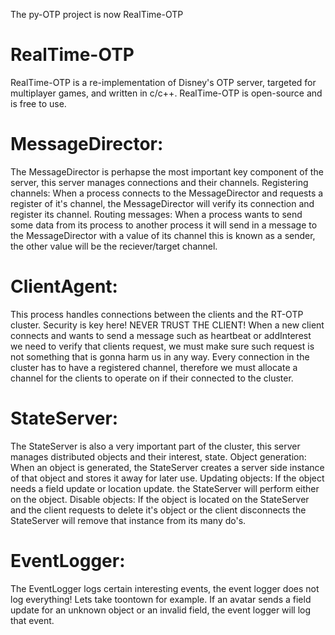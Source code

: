 The py-OTP project is now RealTime-OTP

# RealTime-OTP
RealTime-OTP is a re-implementation of Disney's OTP server, targeted for multiplayer games, and written in c/c++.
RealTime-OTP is open-source and is free to use.

# MessageDirector:
The MessageDirector is perhapse the most important key component of the server, this server manages connections and their channels. Registering channels: When a process connects to the MessageDirector and requests a register of it's channel, the MessageDirector will verify its connection and register its channel. Routing messages: When a process wants to send some data from its process to another process it will send in a message to the MessageDirector with a value of its channel this is known as a sender, the other value will be the reciever/target channel.

# ClientAgent:
This process handles connections between the clients and the RT-OTP cluster. Security is key here! NEVER TRUST THE CLIENT! When a new client connects and wants to send a message such as heartbeat or addInterest we need to verify that clients request, we must make sure such request is not something that is gonna harm us in any way. Every connection in the cluster has to have a registered channel, therefore we must allocate a channel for the clients to operate on if their connected to the cluster.

# StateServer:
The StateServer is also a very important part of the cluster, this server manages distributed objects and their interest, state. Object generation: When an object is generated, the StateServer creates a server side instance of that object and stores it away for later use. Updating objects: If the object needs a field update or location update. the StateServer will perform either on the object. Disable objects: If the object is located on the StateServer and the client requests to delete it's object or the client disconnects the StateServer will remove that instance from its many do's.

# EventLogger:
The EventLogger logs certain interesting events, the event logger does not log everything! Lets take toontown for example. If an avatar sends a field update for an unknown object or an invalid field, the event logger will log that event.
